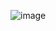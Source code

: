 ![image](https://github.com/nvmarzakov/SoftUni-HTML-and-CSS/assets/114495254/be27fd83-6e1a-409a-990e-8b1f1cdf5f5e)
